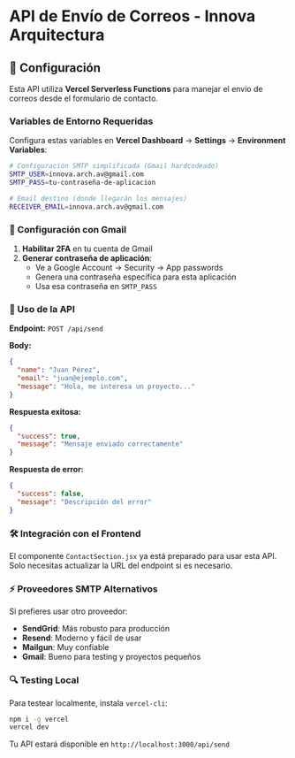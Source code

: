 # API de Envío de Correos - Innova Arquitectura

## 📧 Configuración

Esta API utiliza **Vercel Serverless Functions** para manejar el envío de correos desde el formulario de contacto.

### Variables de Entorno Requeridas

Configura estas variables en **Vercel Dashboard** → **Settings** → **Environment Variables**:

```bash
# Configuración SMTP simplificada (Gmail hardcodeado)
SMTP_USER=innova.arch.av@gmail.com
SMTP_PASS=tu-contraseña-de-aplicacion

# Email destino (donde llegarán los mensajes)
RECEIVER_EMAIL=innova.arch.av@gmail.com
```

### 🔐 Configuración con Gmail

1. **Habilitar 2FA** en tu cuenta de Gmail
2. **Generar contraseña de aplicación**:
   - Ve a Google Account → Security → App passwords
   - Genera una contraseña específica para esta aplicación
   - Usa esa contraseña en `SMTP_PASS`

### 🚀 Uso de la API

**Endpoint:** `POST /api/send`

**Body:**
```json
{
  "name": "Juan Pérez",
  "email": "juan@ejemplo.com", 
  "message": "Hola, me interesa un proyecto..."
}
```

**Respuesta exitosa:**
```json
{
  "success": true,
  "message": "Mensaje enviado correctamente"
}
```

**Respuesta de error:**
```json
{
  "success": false,
  "message": "Descripción del error"
}
```

### 🛠️ Integración con el Frontend

El componente `ContactSection.jsx` ya está preparado para usar esta API. Solo necesitas actualizar la URL del endpoint si es necesario.

### ⚡ Proveedores SMTP Alternativos

Si prefieres usar otro proveedor:

- **SendGrid**: Más robusto para producción
- **Resend**: Moderno y fácil de usar
- **Mailgun**: Muy confiable
- **Gmail**: Bueno para testing y proyectos pequeños

### 🔍 Testing Local

Para testear localmente, instala `vercel-cli`:

```bash
npm i -g vercel
vercel dev
```

Tu API estará disponible en `http://localhost:3000/api/send` 